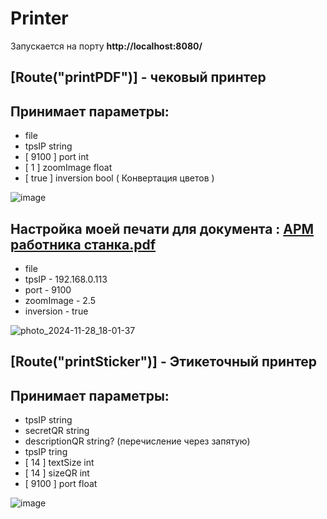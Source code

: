 # Printer

 Запускается на порту **http://localhost:8080/**

## [Route("printPDF")] - чековый принтер
## Принимает параметры:
  - file
  - tpsIP          string
  - [ 9100 ] port        int 
  - [ 1 ] zoomImage      float
  - [ true ] inversion   bool ( Конвертация цветов )

![image](https://github.com/user-attachments/assets/d11f1f1d-a544-4741-ac14-2646fca9cfc0)

## Настройка моей печати для документа : [АРМ работника станка.pdf](https://github.com/user-attachments/files/17949651/default.pdf)

  - file
  - tpsIP     - 192.168.0.113        
  - port      - 9100      
  - zoomImage - 2.5       
  - inversion - true
    
![photo_2024-11-28_18-01-37](https://github.com/user-attachments/assets/3fc97ed4-eda3-4336-99dc-65a9d78afc12)


## [Route("printSticker")] - Этикеточный принтер
## Принимает параметры:
  - tpsIP			string
  - secretQR		string
  - descriptionQR	string? (перечисление через запятую)
  - tpsIP			tring
  - [ 14 ] textSize	int 
  - [ 14 ] sizeQR	int 
  - [ 9100 ] port	float
 
![image](https://github.com/user-attachments/assets/d11f1f1d-a544-4741-ac14-2646fca9cfc0)

    